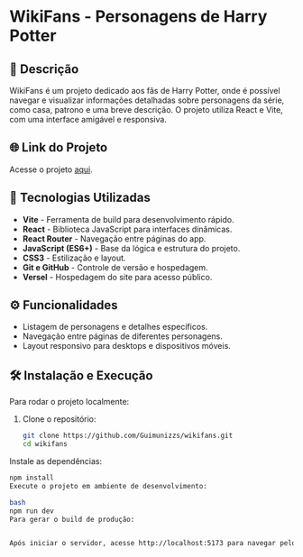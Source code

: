 # WikiFans - Personagens de Harry Potter

## 📖 Descrição
WikiFans é um projeto dedicado aos fãs de Harry Potter, onde é possível navegar e visualizar informações detalhadas sobre personagens da série, como casa, patrono e uma breve descrição. O projeto utiliza React e Vite, com uma interface amigável e responsiva.

## 🌐 Link do Projeto
Acesse o projeto [aqui](https://wikifans.vercel.app/).

## 🚀 Tecnologias Utilizadas

- **Vite** - Ferramenta de build para desenvolvimento rápido.
- **React** - Biblioteca JavaScript para interfaces dinâmicas.
- **React Router** - Navegação entre páginas do app.
- **JavaScript (ES6+)** - Base da lógica e estrutura do projeto.
- **CSS3** - Estilização e layout.
- **Git e GitHub** - Controle de versão e hospedagem.
- **Versel** - Hospedagem do site para acesso público.

## ⚙️ Funcionalidades

- Listagem de personagens e detalhes específicos.
- Navegação entre páginas de diferentes personagens.
- Layout responsivo para desktops e dispositivos móveis.

## 🛠️ Instalação e Execução

Para rodar o projeto localmente:

1. Clone o repositório:
   ```bash
   git clone https://github.com/Guimunizzs/wikifans.git
   cd wikifans
Instale as dependências:

```bash
npm install
Execute o projeto em ambiente de desenvolvimento:

bash
npm run dev
Para gerar o build de produção:


Após iniciar o servidor, acesse http://localhost:5173 para navegar pelo wiki de personagens.
